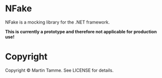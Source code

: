 ﻿# NFake

NFake is a mocking library for the .NET framework.

**This is currently a prototype and therefore not applicable for production use!**

# Copyright

Copyright © Martin Tamme. See LICENSE for details.
